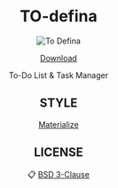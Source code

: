 <center>
  
# TO-defina 

![To Defina](https://defina.ru/uploads/2019/08/6.jpg)

[Download](https://defina.ru/app/to_defina)

To-Do List &amp; Task Manager


## STYLE

[Materialize](https://materializecss.com)

## LICENSE

:clipboard: [BSD 3-Clause](https://github.com/Todefina/todefina.github.io/blob/master/LICENSE)

</center>
